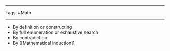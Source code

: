 ___
Tags:
#Math 
___

- By definition or constructing
- By full enumeration or exhaustive search 
- By contradiction
- By [[Mathematical induction]]

